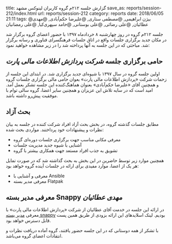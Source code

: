 title: گزارش جلسه ۲۱۲م گروه کاربران لینوکس مشهد
save_as: reports/session-212/index.html
url: reports/session-212
category: reports
date: 2018/06/05 21:11
tags: @بیژن ابراهیمی, @مصطفی ستاری, @علیرضا حکم‌آبادی, @مهدی عطائیان, @علی رضائی, @علی بوستانی, @حامد سپهری‌کیا, @علی رمضانیان

جلسه ۲۱۲م گروه در روز چهارشنبه ۸ خردادماه ۱۳۹۷ با حضور اعضای
گروه برگزار شد در مکان جدید برگزاری جلسات واقع در اتاق جلسات
فرهنگسرای فناوری و رسانه برگزار شد. مباحثی که در این جلسه به
آنها پرداخته شد را در زیر مشاهده خواهید نمود:
<!--more-->


## حامی برگزاری جلسه *شرکت پردازش اطلاعات مالی پارت*
اولین جلسه گروه در سال ۱۳۹۷ با شیوه‌ای جدید برگزاری شد. در ابتدای این جلسه
از زحمات شرکت «پردازش اطلاعات مالی پارت» بعوان حامی مالی برگزاری جلسات گروه و
همچنین آقای «علیرضا حکم‌آبادی» بعنوان هماهنگ‌کننده این جلسه تشکر بعمل آمد. امید
است که در سایه تلاش این عزیزان و همچنین سایر اعضا، گروه سالی توام با موفقیت
پیش‌رو داشته باشد.

## بحث آزاد
مطابق جلسات گذشته گروه، در بخش بحث آزاد افراد شرکت کننده در جلسه به بیان
نظرات و پیشنهادات خود پرداختند.
مواردی بحث شده:

- معرفی مکانی مناسب جهت برگزاری جلسات دوره‌ای گروه
- آشنایی با شیوه جدید مدیریت جلسات
- تشویق به جذب افراد مستعد جهت همکاری بیشتر با گروه

همچنین موارد زیر توسط حاضرین در این بخش به بحث گذاشته شد که در صورت تمایل
هر یک از اعضا، موارد مفیدی برای ارائه در جلسات آینده گروه خواهد بود:

- معرفی و آشنایی با Ansible
- معرفی مدیر بسته Flatpak

## معرفی مدیر بسته Snappy *مهدی عطائیان*
در ارائه این جلسه در خدمت آقای عطائیان از شرکت «پردازش اطلاعات مالی پارت»
با معرفی [مدیر بسته snappy][1] بودیم. لینک اسلاید‌های این ارائه بزودی از
طریق همین پست قابل دسترس خواهد بود.


با تشکر از همه دوستانی که در این جلسه حضور یافتند،
گروه آماده دریافت نظرات و انتقادات اعضای گروه می‌باشد.

[1]: https://en.wikipedia.org/wiki/Snappy_(package_manager)

